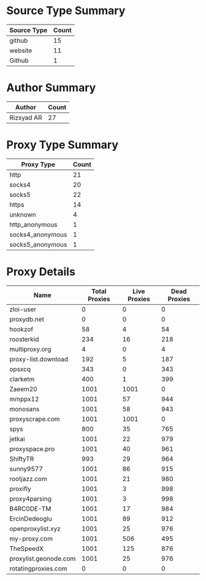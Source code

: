 # Source Type Summary

| Source Type | Count |
|-------------|-------|
| github | 15 |
| website | 11 |
| Github | 1 |


# Author Summary

| Author | Count |
|--------|-------|
| Rizsyad AR | 27 |


# Proxy Type Summary

| Proxy Type | Count |
|------------|-------|
| http | 21 |
| socks4 | 20 |
| socks5 | 22 |
| https | 14 |
| unknown | 4 |
| http_anonymous | 1 |
| socks4_anonymous | 1 |
| socks5_anonymous | 1 |


# Proxy Details

| Name | Total Proxies | Live Proxies | Dead Proxies |
|------|---------------|--------------|---------------|
| zloi-user | 0 | 0 | 0 |
| proxydb.net | 0 | 0 | 0 |
| hookzof | 58 | 4 | 54 |
| roosterkid | 234 | 16 | 218 |
| multiproxy.org | 4 | 0 | 4 |
| proxy-list.download | 192 | 5 | 187 |
| opsxcq | 343 | 0 | 343 |
| clarketm | 400 | 1 | 399 |
| Zaeem20 | 1001 | 1001 | 0 |
| mmppx12 | 1001 | 57 | 944 |
| monosans | 1001 | 58 | 943 |
| proxyscrape.com | 1001 | 1001 | 0 |
| spys | 800 | 35 | 765 |
| jetkai | 1001 | 22 | 979 |
| proxyspace.pro | 1001 | 40 | 961 |
| ShiftyTR | 993 | 29 | 964 |
| sunny9577 | 1001 | 86 | 915 |
| rootjazz.com | 1001 | 21 | 980 |
| proxifly | 1001 | 3 | 998 |
| proxy4parsing | 1001 | 3 | 998 |
| B4RC0DE-TM | 1001 | 17 | 984 |
| ErcinDedeoglu | 1001 | 89 | 912 |
| openproxylist.xyz | 1001 | 25 | 976 |
| my-proxy.com | 1001 | 506 | 495 |
| TheSpeedX | 1001 | 125 | 876 |
| proxylist.geonode.com | 1001 | 25 | 976 |
| rotatingproxies.com | 0 | 0 | 0 |
